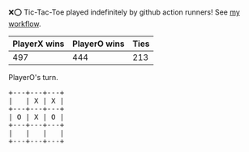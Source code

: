:x::o: Tic-Tac-Toe played indefinitely by github action runners! See [my workflow](.github/workflows/play.yaml).

|PlayerX wins|PlayerO wins|Ties|
|-|-|-|
|497|444|213|

PlayerO's turn.

<pre>
+---+---+---+
|   | X | X |
+---+---+---+
| O | X | O |
+---+---+---+
|   |   |   |
+---+---+---+
</pre>